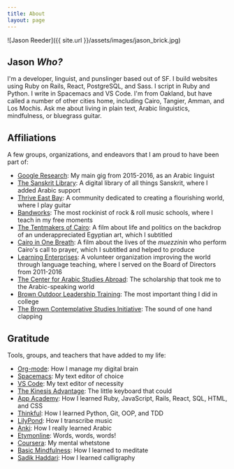 ```yaml
---
title: About
layout: page
---
```

![Jason Reeder]({{ site.url }}/assets/images/jason_brick.jpg)

## Jason _Who?_

I'm a developer, linguist, and punslinger based out of SF. I build websites using Ruby on Rails, React, PostgreSQL, and Sass. I script in Ruby and Python. I write in Spacemacs and VS Code. I'm from Oakland, but have called a number of other cities home, including Cairo, Tangier, Amman, and Los Mochis. Ask me about living in plain text, Arabic linguistics, mindfulness, or bluegrass guitar.

## Affiliations

A few groups, organizations, and endeavors that I am proud to have been part of:

- [Google Research](https://research.google.com/): My main gig from 2015-2016, as an Arabic linguist
- [The Sanskrit Library](http://sanskritlibrary.org/): A digital library of all things Sanskrit, where I added Arabic support
- [Thrive East Bay](http://www.thriveeastbay.org/): A community dedicated to creating a flourishing world, where I play guitar
- [Bandworks](http://bandworks.com/): The most rockinist of rock & roll music schools, where I teach in my free moments
- [The Tentmakers of Cairo](http://www.tentmakersofcairo.com/): A film about life and politics on the backdrop of an underappreciated Egyptian art, which I subtitled
- [Cairo in One Breath](http://onlookfilms.com/dev/project/cairo-in-one-breath/): A film about the lives of the *muezzinin* who perform Cairo's call to prayer, which I subtitled and helped to produce
- [Learning Enterprises](http://www.learningenterprises.org/): A volunteer organization improving the world through language teaching, where I served on the Board of Directors from 2011-2016
- [The Center for Arabic Studies Abroad](http://casa.fas.harvard.edu/): The scholarship that took me to the Arabic-speaking world
- [Brown Outdoor Leadership Training](http://www.brown.edu/Student_Services/BOLT/): The most important thing I did in college
- [The Brown Contemplative Studies Initiative](https://www.brown.edu/academics/contemplative-studies/): The sound of one hand clapping

## Gratitude

Tools, groups, and teachers that have added to my life:

- [Org-mode](http://orgmode.org/): How I manage my digital brain
- [Spacemacs](http://spacemacs.org/): My text editor of choice
- [VS Code](https://code.visualstudio.com/): My text editor of necessity
- [The Kinesis Advantage](https://www.kinesis-ergo.com/shop/advantage2/): The little keyboard that could
- [App Academy](https://www.appacademy.io/): How I learned Ruby, JavaScript, Rails, React, SQL, HTML, and CSS
- [Thinkful](https://www.thinkful.com/): How I learned Python, Git, OOP, and TDD
- [LilyPond](http://lilypond.org/): How I transcribe music
- [Anki](http://ankisrs.net/): How I really learned Arabic
- [Etymonline](http://www.etymonline.com/): Words, words, words!
- [Coursera](https://www.coursera.org/): My mental whetstone
- [Basic Mindfulness](http://www.basicmindfulness.org/): How I learned to meditate
- [Sadik Haddari](http://haddarisadik.com/): How I learned calligraphy
